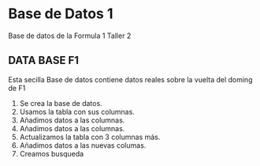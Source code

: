 # Base de Datos 1
Base de datos de la Formula 1 Taller 2

## DATA BASE F1
Esta secilla Base de datos contiene datos reales sobre la vuelta del doming de F1
  1. Se crea la base de datos.
  2. Usamos la tabla con sus columnas.
  3. Añadimos datos a las columnas.
  4. Añadimos datos a las columnas.
  5. Actualizamos la tabla con 3 columnas más.
  6. Añadimos datos a las nuevas columas.
  7. Creamos busqueda
